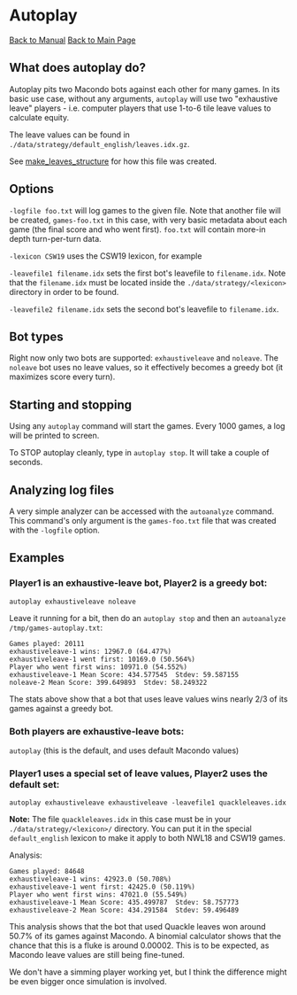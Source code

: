 # Autoplay

[Back to Manual](/macondo/manual)
[Back to Main Page](/macondo)

## What does autoplay do?

Autoplay pits two Macondo bots against each other for many games. In
its basic use case, without any arguments, `autoplay` will use two
"exhaustive leave" players - i.e. computer players that use 1-to-6 tile
leave values to calculate equity.

The leave values can be found in `./data/strategy/default_english/leaves.idx.gz`.

See [make_leaves_structure](/macondo/manual/make_leaves_structure) for how
this file was created.

## Options

`-logfile foo.txt` will log games to the given file. Note that another file will be created, `games-foo.txt` in this case, with very basic metadata
about each game (the final score and who went first). `foo.txt` will contain more-in depth turn-per-turn data.

`-lexicon CSW19` uses the CSW19 lexicon, for example

`-leavefile1 filename.idx` sets the first bot's leavefile to `filename.idx`. Note that the `filename.idx` must be located inside the `./data/strategy/<lexicon>` directory in order to be found.

`-leavefile2 filename.idx` sets the second bot's leavefile to `filename.idx`.

## Bot types

Right now only two bots are supported: `exhaustiveleave` and `noleave`.
The `noleave` bot uses no leave values, so it effectively becomes a greedy bot (it maximizes score every turn).

## Starting and stopping

Using any `autoplay` command will start the games. Every 1000 games, a log will be printed to screen.

To STOP autoplay cleanly, type in `autoplay stop`. It will take a couple of seconds.

## Analyzing log files

A very simple analyzer can be accessed with the `autoanalyze` command. This command's only argument is the `games-foo.txt` file that was created with the `-logfile` option.

## Examples

### Player1 is an exhaustive-leave bot, Player2 is a greedy bot:

`autoplay exhaustiveleave noleave`

Leave it running for a bit, then do an `autoplay stop` and then an `autoanalyze /tmp/games-autoplay.txt`:

```
Games played: 20111
exhaustiveleave-1 wins: 12967.0 (64.477%)
exhaustiveleave-1 went first: 10169.0 (50.564%)
Player who went first wins: 10971.0 (54.552%)
exhaustiveleave-1 Mean Score: 434.577545  Stdev: 59.587155
noleave-2 Mean Score: 399.649893  Stdev: 58.249322
```

The stats above show that a bot that uses leave values wins nearly 2/3 of its games against a greedy bot.

### Both players are exhaustive-leave bots:

`autoplay` (this is the default, and uses default Macondo values)

### Player1 uses a special set of leave values, Player2 uses the default set:

`autoplay exhaustiveleave exhaustiveleave -leavefile1 quackleleaves.idx`

**Note:** The file `quackleleaves.idx` in this case must be in your `./data/strategy/<lexicon>/` directory. You can put it in the special `default_english` lexicon to make it apply to both NWL18 and CSW19 games.

Analysis:

```
Games played: 84648
exhaustiveleave-1 wins: 42923.0 (50.708%)
exhaustiveleave-1 went first: 42425.0 (50.119%)
Player who went first wins: 47021.0 (55.549%)
exhaustiveleave-1 Mean Score: 435.499787  Stdev: 58.757773
exhaustiveleave-2 Mean Score: 434.291584  Stdev: 59.496489
```

This analysis shows that the bot that used Quackle leaves won around 50.7% of its games against Macondo. A binomial calculator shows that the chance
that this is a fluke is around 0.00002. This is to be expected, as Macondo leave values are still being fine-tuned.

We don't have a simming player working yet, but I think the difference might be even bigger once simulation is involved.
